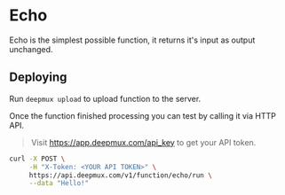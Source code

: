 # Echo

Echo is the simplest possible function, it returns it's input as output unchanged.

## Deploying

Run `deepmux upload` to upload function to the server.

Once the function finished processing you can test by calling it via HTTP API.

> Visit https://app.deepmux.com/api_key to get your API token.

```sh
curl -X POST \
     -H "X-Token: <YOUR API TOKEN>" \
     https://api.deepmux.com/v1/function/echo/run \
     --data "Hello!"
```
